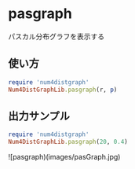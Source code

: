 pasgraph
========
パスカル分布グラフを表示する

## 使い方

```ruby
require 'num4distgraph'
Num4DistGraphLib.pasgraph(r, p)
```

## 出力サンプル

```ruby
require 'num4distgraph'
Num4DistGraphLib.pasgraph(20, 0.4)
```
![pasgraph)(images/pasGraph.jpg)

